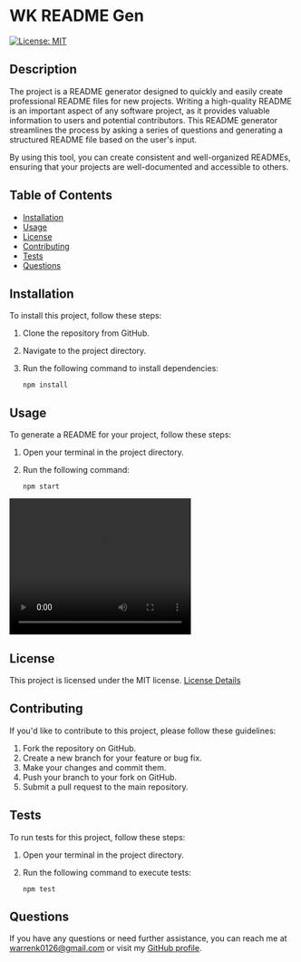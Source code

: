 # WK README Gen

[![License: MIT](https://img.shields.io/badge/License-MIT-yellow.svg)](https://opensource.org/licenses/MIT)

## Description

The project is a README generator designed to quickly and easily create professional README files for new projects. Writing a high-quality README is an important aspect of any software project, as it provides valuable information to users and potential contributors. This README generator streamlines the process by asking a series of questions and generating a structured README file based on the user's input.

By using this tool, you can create consistent and well-organized READMEs, ensuring that your projects are well-documented and accessible to others.

## Table of Contents

- [Installation](#installation)
- [Usage](#usage)
- [License](#license)
- [Contributing](#contributing)
- [Tests](#tests)
- [Questions](#questions)

## Installation

To install this project, follow these steps:

1. Clone the repository from GitHub.
2. Navigate to the project directory.
3. Run the following command to install dependencies:

   ```shell
   npm install

## Usage

To generate a README for your project, follow these steps:

1. Open your terminal in the project directory.
2. Run the following command:

   ```shell
   npm start

<video width="320" height="240" controls>
  <source src="https://imgur.com/hmDTVuv" type="video/mp4">
  Your browser does not support the video tag.
</video>

## License

This project is licensed under the MIT license. [License Details](https://opensource.org/licenses/MIT)

## Contributing

If you'd like to contribute to this project, please follow these guidelines:

1. Fork the repository on GitHub.
2. Create a new branch for your feature or bug fix.
3. Make your changes and commit them.
4. Push your branch to your fork on GitHub.
5. Submit a pull request to the main repository.

## Tests

To run tests for this project, follow these steps:

1. Open your terminal in the project directory.
2. Run the following command to execute tests:

   ```shell
   npm test

## Questions

If you have any questions or need further assistance, you can reach me at warrenk0126@gmail.com or visit my [GitHub profile](https://github.com/warrenk0126).
